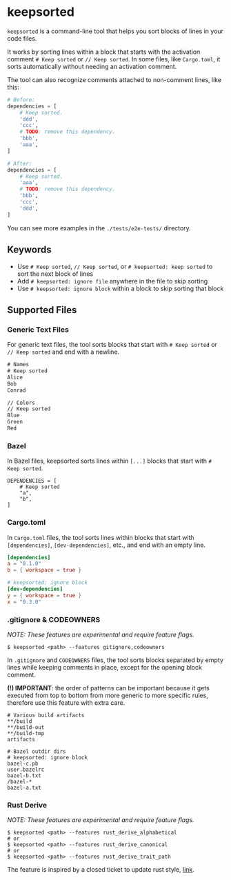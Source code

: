 # keepsorted

`keepsorted` is a command-line tool that helps you sort blocks of lines in your code files.

It works by sorting lines within a block that starts with the activation comment `# Keep sorted` or `// Keep sorted`. 
In some files, like `Cargo.toml`, it sorts automatically without needing an activation comment.

The tool can also recognize comments attached to non-comment lines, like this:

```py
# Before:
dependencies = [
    # Keep sorted.
    'ddd',
    'ccc',
    # TODO: remove this dependency.
    'bbb',
    'aaa',
]

# After:
dependencies = [
    # Keep sorted.
    'aaa',
    # TODO: remove this dependency.
    'bbb',
    'ccc',
    'ddd',
]
```

You can see more examples in the `./tests/e2e-tests/` directory.

## Keywords

- Use `# Keep sorted`, `// Keep sorted`, or `# keepsorted: keep sorted` to sort the next block of lines
- Add `# keepsorted: ignore file` anywhere in the file to skip sorting
- Use `# keepsorted: ignore block` within a block to skip sorting that block

## Supported Files

### Generic Text Files

For generic text files, the tool sorts blocks that start with `# Keep sorted` or `// Keep sorted` and end with a newline.

```txt
# Names
# Keep sorted
Alice
Bob
Conrad

// Colors
// Keep sorted
Blue
Green
Red
```

### Bazel

In Bazel files, keepsorted sorts lines within `[...]` blocks that start with `# Keep sorted`.

```bazel
DEPENDENCIES = [
    # Keep sorted
    "a",
    "b",
]
```

### Cargo.toml

In `Cargo.toml` files, the tool sorts lines within blocks that start with `[dependencies]`, `[dev-dependencies]`, etc., and end with an empty line.

```toml
[dependencies]
a = "0.1.0"
b = { workspace = true }

# keepsorted: ignore block
[dev-dependencies]
y = { workspace = true }
x = "0.3.0"
```

### .gitignore & CODEOWNERS

*NOTE: These features are experimental and require feature flags.*

```shell
$ keepsorted <path> --features gitignore,codeowners
```

In `.gitignore` and `CODEOWNERS` files, the tool sorts blocks separated by empty lines while keeping comments in place, except for the opening block comment.

**(!) IMPORTANT**: the order of patterns can be important because it gets executed from top to bottom from more generic to more specific rules, therefore use this feature with extra care.

```.gitignore
# Various build artifacts
**/build
**/build-out
**/build-tmp
artifacts

# Bazel outdir dirs
# keepsorted: ignore block
bazel-c.pb
user.bazelrc
bazel-b.txt
/bazel-*
bazel-a.txt
```

### Rust Derive

*NOTE: These features are experimental and require feature flags.*

```shell
$ keepsorted <path> --features rust_derive_alphabetical
# or
$ keepsorted <path> --features rust_derive_canonical
# or
$ keepsorted <path> --features rust_derive_trait_path
```

The feature is inspired by a closed ticket to update rust style, [link](https://github.com/rust-lang/style-team/issues/154).


